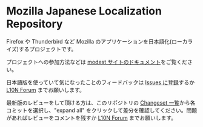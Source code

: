 # Mozilla Japanese Localization Repository #
Firefox や Thunderbird など Mozilla のアプリケーションを日本語化(ローカライズ)するプロジェクトです。

プロジェクトへの参加方法などは [modest サイトのドキュメント](https://dev.mozilla.jp/l10n/)をご覧ください。

日本語版を使っていて気になったことのフィードバックは [Issues に登録](http://code.google.com/p/mozja/issues/entry)するか [L10N Forum](http://forums.firehacks.org/l10n/) までお願いします。

最新版のレビューをして頂ける方は、このリポジトリの [Changeset 一覧](http://code.google.com/p/mozja/source/list)から各コミットを選択し、"expand all" をクリックして差分を確認してください。問題があればレビューをコメントを残すか [L10N Forum](http://forums.firehacks.org/l10n/) までお願いします。